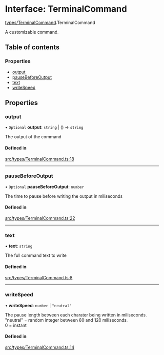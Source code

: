 # Interface: TerminalCommand

[types/TerminalCommand](../wiki/types.TerminalCommand).TerminalCommand

A customizable command.

## Table of contents

### Properties

- [output](../wiki/types.TerminalCommand.TerminalCommand#output)
- [pauseBeforeOutput](../wiki/types.TerminalCommand.TerminalCommand#pausebeforeoutput)
- [text](../wiki/types.TerminalCommand.TerminalCommand#text)
- [writeSpeed](../wiki/types.TerminalCommand.TerminalCommand#writespeed)

## Properties

### output

• `Optional` **output**: `string` \| () => `string`

The output of the command

#### Defined in

[src/types/TerminalCommand.ts:18](https://github.com/LucEnden/unix-terminal-emulator/blob/6b6ca89/src/types/TerminalCommand.ts#L18)

___

### pauseBeforeOutput

• `Optional` **pauseBeforeOutput**: `number`

The time to pause before writing the output in miliseconds

#### Defined in

[src/types/TerminalCommand.ts:22](https://github.com/LucEnden/unix-terminal-emulator/blob/6b6ca89/src/types/TerminalCommand.ts#L22)

___

### text

• **text**: `string`

The full command text to write

#### Defined in

[src/types/TerminalCommand.ts:8](https://github.com/LucEnden/unix-terminal-emulator/blob/6b6ca89/src/types/TerminalCommand.ts#L8)

___

### writeSpeed

• **writeSpeed**: `number` \| ``"neutral"``

The pause length between each charater being written in miliseconds.  
"neutral" = random integer between 80 and 120 miliseconds.  
0 = instant

#### Defined in

[src/types/TerminalCommand.ts:14](https://github.com/LucEnden/unix-terminal-emulator/blob/6b6ca89/src/types/TerminalCommand.ts#L14)
